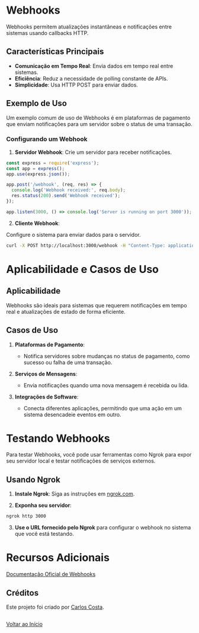 # Webhooks

Webhooks permitem atualizações instantâneas e notificações entre sistemas usando callbacks HTTP.

## Características Principais

- **Comunicação em Tempo Real**: Envia dados em tempo real entre sistemas.
- **Eficiência**: Reduz a necessidade de polling constante de APIs.
- **Simplicidade**: Usa HTTP POST para enviar dados.

## Exemplo de Uso

Um exemplo comum de uso de Webhooks é em plataformas de pagamento que enviam notificações para um servidor sobre o status de uma transação.

### Configurando um Webhook

1. **Servidor Webhook**: Crie um servidor para receber notificações.

```javascript
const express = require('express');
const app = express();
app.use(express.json());

app.post('/webhook', (req, res) => {
  console.log('Webhook received:', req.body);
  res.status(200).send('Webhook received');
});

app.listen(3000, () => console.log('Server is running on port 3000'));
```

2. **Cliente Webhook**:

Configure o sistema para enviar dados para o servidor.

```bash
curl -X POST http://localhost:3000/webhook -H "Content-Type: application/json" -d '{"message": "Hello, Webhooks!"}'
```

# Aplicabilidade e Casos de Uso

## Aplicabilidade

Webhooks são ideais para sistemas que requerem notificações em tempo real e atualizações de estado de forma eficiente.

## Casos de Uso

1. **Plataformas de Pagamento**:

   - Notifica servidores sobre mudanças no status de pagamento, como sucesso ou falha de uma transação.

2. **Serviços de Mensagens**:

   - Envia notificações quando uma nova mensagem é recebida ou lida.

3. **Integrações de Software**:

   - Conecta diferentes aplicações, permitindo que uma ação em um sistema desencadeie eventos em outro.

# Testando Webhooks

Para testar Webhooks, você pode usar ferramentas como Ngrok para expor seu servidor local e testar notificações de serviços externos.

## Usando Ngrok

1. **Instale Ngrok**: Siga as instruções em [ngrok.com](https://ngrok.com/).

2. **Exponha seu servidor**:

```bash
ngrok http 3000
```

3. **Use o URL fornecido pelo Ngrok** para configurar o webhook no sistema que você está testando.

# Recursos Adicionais

[Documentação Oficial de Webhooks](https://en.wikipedia.org/wiki/Webhook)

## Créditos

Este projeto foi criado por [Carlos Costa](https://www.linkedin.com/in/carlos-costa-0b548675/).

##

[Voltar ao Início](README.md)
